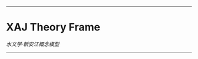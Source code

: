 <p align="center">
  <a href="https://github.com/OurForce2020/OpenOasis"><img src="../Resources/Logo/logo.png" alt=""></a>
</p>

---------------------------------------------------------------------------

# XAJ Theory Frame

*水文学·新安江概念模型*  



---------------------------------------------------------------------------